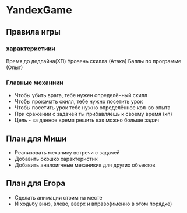 # YandexGame #
## Правила игры ##
 ### характеристики ###
Время до дедлайна(ХП)
Уровень скилла (Атака)
Баллы по программе (Опыт)

### Главные механики ###

* Чтобы убить врага, тебе нужен определённый скилл
* Чтобы прокачать скилл, тебе нужно посетить урок
* Чтобы посетить урок тебе нужно определённое кол-во опыта
* При сражении с задачей ты прибавляешь к своему время (хп)
* Цель - за данное время решить как можно больше задач

## План для Миши ##
* Реализовать механику встречи с задачей
* Добавить окошко характеристик
* Добавить аналоигчные механикик для других объектов

## План для Егора ##
* Сделать анимации стоим на месте 
* И ходьбу вниз, влево, вверх и вправо(именно в этом порядке)
